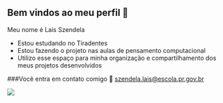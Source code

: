 ## Bem vindos ao meu perfil 🩷

Meu nome é Lais Szendela

- Estou estudando no Tiradentes
- Estou fazendo o projeto nas aulas de pensamento computacional
- Utilizo esse espaço para minha organização e compartilhamento dos meus projetos desenvolvidos

###Você entra em contato comigo 📧
szendela.lais@escola.pr.gov.br

![](https://media1.tenor.com/m/czxudFdj-gwAAAAC/disney-princess.gif)
